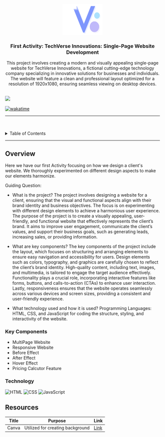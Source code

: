 <a name="readme-top">

<br/>

<br />
<div align="center">
  <a href="https://github.com/yram-nna12/">
  <!-- TODO: If you want to add logo or banner you can add it here -->
    <img src="./assets/img/logotech.png" alt="" width="130" height="100">
  </a>
<!-- TODO: Change Title to the name of the title of your Project -->
  <h3 align="center">First Activity: TechVerse Innovations: Single-Page Website Development

</h3>
</div>
<!-- TODO: Make a short description -->
<div align="center">
  This project involves creating a modern and visually appealing single-page website for TechVerse Innovations, a fictional cutting-edge technology company specializing in innovative solutions for businesses and individuals. The website will feature a clean and professional layout optimized for a resolution of 1920x1080, ensuring seamless viewing on desktop devices.
</div>

<br />

<!-- TODO: Change the zyx-0314 into your github username  -->
<!-- TODO: Change the WD-Template-Project into the same name of your folder -->
![](https://visit-counter.vercel.app/counter.png?page=yram-nna12/AWD-Activity-1-2)

[![wakatime](https://wakatime.com/badge/user/018dd99a-4985-4f98-8216-6ca6fe2ce0f8/project/63501637-9a31-42f0-960d-4d0ab47977f8.svg)](https://wakatime.com/badge/user/018dd99a-4985-4f98-8216-6ca6fe2ce0f8/project/63501637-9a31-42f0-960d-4d0ab47977f8)

---

<br />
<br />

<!-- TODO: If you want to add more layers for your readme -->
<details>
  <summary>Table of Contents</summary>
  <ol>
    <li>
      <a href="#overview">Overview</a>
      <ol>
        <li>
          <a href="#key-components">Key Components</a>
        </li>
        <li>
          <a href="#technology">Technology</a>
        </li>
      </ol>
    </li>
    <li>
      <a href="#rule,-practices-and-principles">Rules, Practices and Principles</a>
    </li>
    <li>
      <a href="#resources">Resources</a>
    </li>
  </ol>
</details>

---

## Overview

<!-- TODO: To be changed -->
<!-- The following are just sample -->
Here we have our first Activity focusing on how we design a client's website. We thoroughly experimented on different design aspects to make our elements harmonize.

Guiding Question:
- What is the project?
The project involves designing a website for a client, ensuring that the visual and functional aspects align with their brand identity and business objectives. The focus is on experimenting with different design elements to achieve a harmonious user experience. The purpose of the project is to create a visually appealing, user-friendly, and functional website that effectively represents the client’s brand. It aims to improve user engagement, communicate the client’s values, and support their business goals, such as generating leads, increasing sales, or providing information.

- What are key components?
The key components of the project include the layout, which focuses on structuring and arranging elements to ensure easy navigation and accessibility for users. Design elements such as colors, typography, and graphics are carefully chosen to reflect the client’s brand identity. High-quality content, including text, images, and multimedia, is tailored to engage the target audience effectively. Functionality plays a crucial role, incorporating interactive features like forms, buttons, and calls-to-action (CTAs) to enhance user interaction. Lastly, responsiveness ensures that the website operates seamlessly across various devices and screen sizes, providing a consistent and user-friendly experience.

- What technology used and how it is used?
Programming Languages: HTML, CSS, and JavaScript for coding the structure, styling, and interactivity of the website.

### Key Components
<!-- TODO: List of Key Components -->
<!-- The following are just sample -->
- MultiPage Website
- Responsive Website
- Before Effect
- After Effect
- Hover Effect
- Pricing Calcutor Feature

### Technology
<!-- TODO: List of Technology Used -->
![HTML](https://img.shields.io/badge/HTML-E34F26?style=for-the-badge&logo=html5&logoColor=white)
![CSS](https://img.shields.io/badge/CSS-1572B6?style=for-the-badge&logo=css3&logoColor=white)
![JavaScript](https://img.shields.io/badge/JavaScript-F7DF1E?style=for-the-badge&logo=javascript&logoColor=white)


## Resources

<!-- TODO: Add References -->
| Title | Purpose | Link |
|-|-|-|
| Canva | Utilized for creating background | [Link](https://www.canva.com/) |
